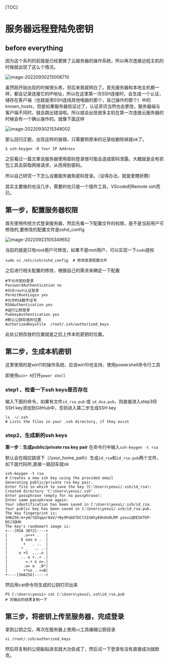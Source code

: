[TOC]

# 服务器远程登陆免密钥

## before everything

因为这个系列的前提是已经更换了云服务器的操作系统，所以再次连接远程主机的时候就出现了这么个情况。

![image-20220930215008710](https://s2.loli.net/2022/10/02/AYKVj8mNF9hCP3H.png)

虽然刚开始出现的时候很头疼，但后来我就明白了。首先服务器和本地主机都一样，都会记录连接它的IP地址，所以在这里第一次SSH连接时，会生成一个认证，储存在客户端（也就是用SSH连线其他电脑的那个，自己操作的那个）中的known_hosts，但是如果服务器验证过了，认证资讯当然也会更改，服务器端与客户端不同时，就会跳出错误啦。所以就会出现很多主机在第一次连接云服务器的时候会有一个确认操作的。就像下面这样

![image-20220930215348002](https://s2.loli.net/2022/10/02/WKmoYz2dkLHnI74.png)

那么回归正题，出现这样的报错，只需要把原来的记录给删除掉就ok了。

```shell
$ ssh-keygen -R Your IP Address
```

之前看过一篇文章说服务器使用密码登录很可能会造成密码泄露。大概就是会有抓包工具去获取网络请求，从而得到密码。

所以自己研究一下怎么设置服务器免密码登录。（没得办法，就是爱瞎折腾）

其实主要做的也没几步，需要的也只是一个插件工具，VScode的Remote ssh而已。

## 第一步，配置服务器权限

首先使用传统方式登录服务器，然后先看一下配置文件的权限，是不是当前用户可修改的,要修改的配置文件是sshd_config

![image-20220923105349652](https://s2.loli.net/2022/10/02/cQsqhm4NfZFTR2w.png)

当前的就是只有root用户可修改，如果不是root用户，可以实现一下`sudo`提权

```shell
sudo vi /etc/ssh/sshd_config  # 修改登录配置文件
```

之后进行相关配置的修改，根据自己的需求来确定一下配置

```shell
#不允许密码登录
PasswordAuthentication no
#允许root认证登录
PermitRootLogin yes
#允许RSA数字证书
RSAAuthentication yes
#运行公钥登录
PubkeyAuthentication yes
#默认公钥存放的位置 
AuthorizedKeysFile  /root/.ssh/authorized_keys
```

此处公钥存放的位置就是之后上传本机密钥的位置。

## 第二步，生成本机密钥

这里使用的是win11的操作系统，应该win10也支持，使用powershell命令行工具

即使用`win+ R`打开`power shell`

### step1 、检查一下ssh keys是否存在

输入下面的命令，如果有文件`id_rsa.pub` 或 `id_dsa.pub`，则直接进入step3将SSH key添加到GitHub中，否则进入第二步生成SSH key

```shell
ls  ~/.ssh
# Lists the files in your .ssh directory, if they exist
```

### step2、生成新的ssh keys

**第一步：生成public/private rsa key pair**
 在命令行中输入`ssh-keygen -t rsa `

默认会在相应路径下（/your_home_path）生成`id_rsa`和`id_rsa.pub`两个文件，如下面代码所,直接一路回车就ok

```shell
ssh-keygen -t rsa
# Creates a new ssh key using the provided email
Generating public/private rsa key pair.
Enter file in which to save the key (C:\Users\yexui/.ssh/id_rsa):
Created directory 'C:\Users\yexui/.ssh'.
Enter passphrase (empty for no passphrase):
Enter same passphrase again:
Your identification has been saved in C:\Users\yexui/.ssh/id_rsa.
Your public key has been saved in C:\Users\yexui/.ssh/id_rsa.pub.
The key fingerprint is:
SHA256:m+yW/tQVqqnr8eV/+By9PebDfDClSIXAhyEHnOo0LRM yexui@DESKTOP-N5J3QHH
The key's randomart image is:
+---[RSA 3072]----+
|       .o+++ .   |
|      E ooo o .  |
|       +   . ..  |
|      * .   .. ..|
|     o +S  ....o |
|      .. o +..+ .|
|        =.+ o o=.|
|       .o= o  .B*|
|       +*oo ..+=B|
+----[SHA256]-----+
```

然后用cat命令将生成的公钥打印出来

```shell
PS C:\Users\yexui> cat C:\Users\yexui\.ssh\id_rsa.pub
# 将输出的结果复制一下
```

## 第三步，将密钥上传至服务器，完成登录

拿到公钥之后，再次在服务器上使用`vi`工具编辑公钥目录

```shell
vi /root/.ssh/authorized_keys
```

然后将复制的公钥黏贴进去就大功告成了，然后试一下登录有没有直接成功就欧克。